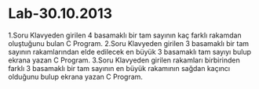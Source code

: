 Lab-30.10.2013
==============
1.Soru Klavyeden girilen 4 basamaklı bir tam sayının kaç farklı rakamdan oluştuğunu bulan C Program.
2.Soru Klavyeden girilen 3 basamaklı bir tam sayının rakamlarından elde edilecek en büyük 3 basamaklı tam sayıyı bulup ekrana yazan C Program.
3.Soru Klavyeden girilen rakamları birbirinden farklı 3 basamaklı 
bir tam sayının en büyük rakamının sağdan kaçıncı olduğunu bulup ekrana yazan C Program.
